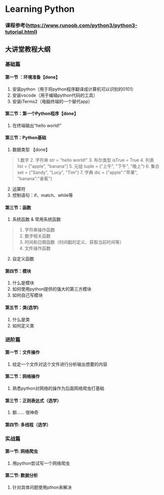 # Learning Python

### 课程参考(https://www.runoob.com/python3/python3-tutorial.html)

## 大讲堂教程大纲

### 基础篇

#### 第一节 ：环境准备【done】
1. 安装python（用于将python程序翻译成计算机可以识别的0101）
2. 安装vscode（用于编辑python代码的工具）
3. 安装iTerms2（电脑终端的一个替代app）

#### 第二节：第一个Python程序【done】
1. 在终端输出“hello world!”

#### 第三节：Python基础
1. 数据类型 【done】
> 1.数字
> 2. 字符串 str = "hello world!"
> 3. 布尔类型 isTrue = True
> 4. 列表 list = ["apple", "banana"]
> 5. 元组 tuple = ("上午", "下午", "晚上")
> 6. 集合 set = {"Sandy", "Lucy", "Tim"}
> 7. 字典 dic = {"apple":"苹果", "banana":"香蕉"}
2. 运算符
2. 控制语句：if、match、while等


#### 第三节：函数
1. 系统函数 & 常用系统函数 
> 1. 字符串操作函数
> 2. 数字相关函数
> 3. 时间和日期函数（时间戳的定义、获取当前时间等）
> 4. 文件操作函数

2. 自定义函数

#### 第四节：模块
1. 什么是模块
2. 如何使用python提供的强大的第三方模块
3. 如何自己写模块

#### 第五节：类(选学)
1. 什么是类
2. 如何定义类


### 进阶篇

#### 第一节：文件操作
1. 给定一个文件对这个文件进行分析输出想要的内容

#### 第二节：网络操作
1. 熟悉python对网络的操作为后面网络爬虫打基础

#### 第三节：正则表达式（选学）
1. 额…… 很神奇

#### 第四节: 多线程（选学）


### 实战篇
#### 第一节: 网络爬虫
1. 用python尝试写一个网络爬虫

#### 第二节: 数据分析
1. 针对具体问题使用pthon来解决